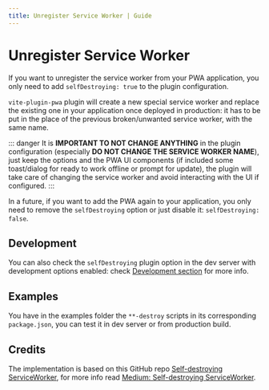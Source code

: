 ```yaml
---
title: Unregister Service Worker | Guide
---
```


# Unregister Service Worker

If you want to unregister the service worker from your PWA application, you only need to add `selfDestroying: true` to the plugin configuration.

`vite-plugin-pwa` plugin will create a new special service worker and replace the existing one in your application once deployed in production: it has to be put in the place of the previous broken/unwanted service worker, with the same name.

::: danger
It is **IMPORTANT TO NOT CHANGE ANYTHING** in the plugin configuration (especially **DO NOT CHANGE THE SERVICE WORKER NAME**), just keep the options and the PWA UI components (if included some toast/dialog for ready to work offline or prompt for update), the plugin will take care of changing the service worker and avoid interacting with the UI if configured.
:::

In a future, if you want to add the PWA again to your application, you only need to remove the `selfDestroying` option or just disable it: `selfDestroying: false`.

## Development

You can also check the `selfDestroying` plugin option in the dev server with development options enabled: check [Development section](/guide/development) for more info.

## Examples

You have in the examples folder the `**-destroy` scripts in its corresponding `package.json`, you can test it in dev server or from production build.


## Credits

The implementation is based on this GitHub repo [Self-destroying ServiceWorker](https://github.com/NekR/self-destroying-sw), for more info read [Medium: Self-destroying ServiceWorker](https://medium.com/@nekrtemplar/self-destroying-serviceworker-73d62921d717).
